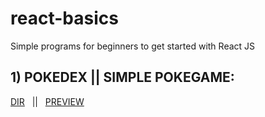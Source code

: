 # react-basics
Simple programs for beginners to get started with React JS 
## 1) POKEDEX || SIMPLE POKEGAME: 
[DIR](https://github.com/100percentBAKA/react-basics/tree/main/react-CRA/react-pokedex) &nbsp; || &nbsp; [PREVIEW](https://baka-pokedex.netlify.app/)
